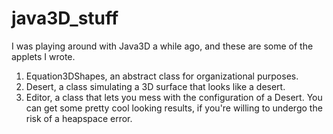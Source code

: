 # java3D_stuff
I was playing around with Java3D a while ago, and these are some of the applets I wrote.

1. Equation3DShapes, an abstract class for organizational purposes.
2. Desert, a class simulating a 3D surface that looks like a desert.
3. Editor, a class that lets you mess with the configuration of a Desert. You can get some pretty cool looking results, 
if you're willing to undergo the risk of a heapspace error.
